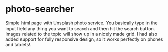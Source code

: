 # photo-searcher
Simple html page with Unsplash photo service. You basically type in the input field any thing you want to search and then hit the search button. Images related to the topic will show up in a nicely made grid. I had also added support for fully responsive design, so it works perfectly on phones and tablets!.
